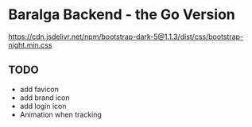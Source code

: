 # Baralga Backend - the Go Version

https://cdn.jsdelivr.net/npm/bootstrap-dark-5@1.1.3/dist/css/bootstrap-night.min.css

## TODO
* add favicon
* add brand icon
* add login icon
* Animation when tracking
